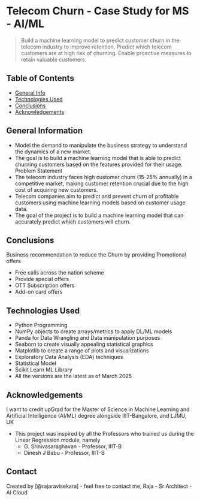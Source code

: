 # Telecom Churn - Case Study for MS - AI/ML
> Build a machine learning model to predict customer churn in the telecom industry to improve retention.
Predict which telecom customers are at high risk of churning.
Enable proactive measures to retain valuable customers.

## Table of Contents
* [General Info](#general-information)
* [Technologies Used](#technologies-used)
* [Conclusions](#conclusions)
* [Acknowledgements](#acknowledgements)

<!-- You can include any other section that is pertinent to your problem -->

## General Information
- Model the demand to manipulate the business strategy to understand the dynamics of a new market.
- The goal is to build a machine learning model that is able to predict churning customers based on the features provided for their usage.
Problem Statement
- The telecom industry faces high customer churn (15-25% annually) in a competitive market, making customer retention crucial due to the high cost of acquiring new customers.
- Telecom companies aim to predict and prevent churn of profitable customers using machine learning models based on customer usage data.
- The goal of the project is to build a machine learning model that can accurately predict which customers will churn.

<!-- You don't have to answer all the questions - just the ones relevant to your project. -->

## Conclusions
Business recommendation to reduce the Churn by providing Promotional offers
- Free calls across the nation scheme
- Provide special offers
- OTT Subscription offers
- Add-on card offers

<!-- You don't have to answer all the questions - just the ones relevant to your project. -->


## Technologies Used
- Python Programming
- NumPy objects to create arrays/metrics to apply DL/ML models
- Panda for Data Wrangling and Data manipulation purposes
- Seaborn to create visually appealing statistical graphics
- Matplotlib to create a range of plots and visualizations
- Exploratory Data Analysis (EDA) techniques
- Statistical Model
- Scikit Learn ML Library
- All the versions are the latest as of March 2025

<!-- As the library versions keep on changing, it is recommended to mention the version of the library used in this project -->

## Acknowledgements
I want to credit upGrad for the Master of Science in Machine Learning and Artificial Intelligence (AI/ML) degree alongside IIIT-Bangalore, and LJMU, UK
- This project was inspired by all the Professors who trained us during the Linear Regression module, namely
  - G. Srinivasaraghavan - Professor, IIIT-B
  - Dinesh J Babu - Professor, IIIT-B


## Contact
Created by [@rajaravisekara] - feel free to contact me, Raja - Sr Architect - AI Cloud


<!-- Optional -->
<!-- ## License -->
<!-- This project is open source and available under the [... License](). -->

<!-- You don't have to include all sections - just the one's relevant to your project -->
